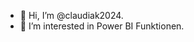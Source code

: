 - 👋 Hi, I’m @claudiak2024.
- 👀 I’m interested in Power BI Funktionen.

<!---
claudiak2024/claudiak2024 is a ✨ special ✨ repository because its `README.md` (this file) appears on your GitHub profile.
You can click the Preview link to take a look at your changes.
--->
